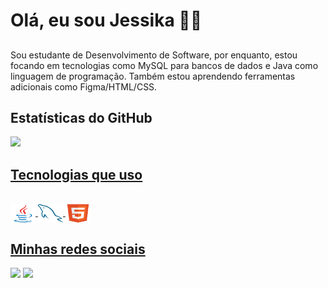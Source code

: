 
# Olá, eu sou Jessika 👋😁

## 

Sou estudante de Desenvolvimento de Software, por enquanto, estou focando em tecnologias como MySQL para bancos de dados e Java como linguagem de programação. 
Também estou aprendendo ferramentas adicionais como Figma/HTML/CSS.

## Estatísticas do GitHub
<div>
   <a href="https://github.com/Jessikamcc">
   <img height="180em" src="https://github-readme-stats.vercel.app/api?username=Jessikamcc&show_icons=true&theme=tokyonight&include_all_commits=true&count_private=true"/>
</div>

## Tecnologias que uso

<div style="display: inline_block"><br>
  <img align="center" alt="Java" height="30" width="40" src="https://raw.githubusercontent.com/devicons/devicon/master/icons/java/java-original.svg">
  <img align="center" alt="MySQL" height="30" width="40" src="https://raw.githubusercontent.com/devicons/devicon/master/icons/mysql/mysql-original.svg">
  <img align="center" alt="HTML" height="30" width="40" src="https://raw.githubusercontent.com/devicons/devicon/master/icons/html5/html5-original.svg">
</div>


## Minhas redes sociais
<div> 
  <a href="mailto:jessikamcc44@gmail.com"><img src="https://img.shields.io/badge/-Gmail-%23333?style=for-the-badge&logo=gmail&logoColor=white" target="_blank"></a>
  <a href="https://www.linkedin.com/in/jessika-m-chavez-casilla-9977b01b4/" target="_blank"><img src="https://img.shields.io/badge/-LinkedIn-%230077B5?style=for-the-badge&logo=linkedin&logoColor=white" target="_blank"></a>
</div>
